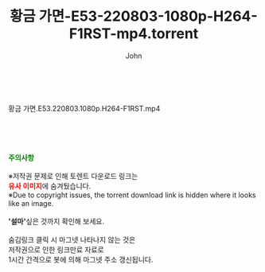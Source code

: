 ﻿---
layout: post
title:  "황금 가면-E53-220803-1080p-H264-F1RST-mp4.torrent"
author: John
categories: [ 드라마 ]
tags: [  ]
image:  
description: "황금 가면-E53-220803-1080p-H264-F1RST-mp4 torrent 정보 공유"
toc: true
toc_sticky: true
---

<br>
<div class="view-img">
<a class="view_image" href="https://torrentmobile59.com/bbs/view_image.php?fn=%2Fdata%2Ffile%2Fdrama%2F3735182707_KfNcrotD_b3bd180460d2db59eef5db372466a206862b9174.jpg" target="_blank"><img alt="" class="img-tag" content="https://torrentmobile59.com/data/file/drama/3735182707_KfNcrotD_b3bd180460d2db59eef5db372466a206862b9174.jpg" itemprop="image" src="https://torrentmobile59.com/data/file/drama/thumb-3735182707_KfNcrotD_b3bd180460d2db59eef5db372466a206862b9174_835x2212.jpg"/></a></div><div class="view-content" itemprop="description">
<p>황금 가면.E53.220803.1080p.H264-F1RST.mp4<br/></p> </div>
    
<br><br><br>
<p data-ke-size="size16"><b><span style="color: green;">주의사항</span></b><br /><br />※저작권 문제로 인해 토렌트 다운로드 링크는<br /><b><span style="color: red;">유사 이미지</span></b>에 숨겨뒀습니다.<br />※Due to copyright issues, the torrent download link is hidden where it looks like an image.<br /><br /><b>'설마'</b>싶은 것까지 확인해 보세요.<br /><br />숨김링크 클릭 시 마그넷 나타나지 않는 것은<br />저작권으로 인한 링크만료 자료로<br />1시간 간격으로 봇에 의해 마그넷 주소 갱신됩니다.</p>

